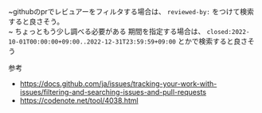 ~githubのprでレビュアーをフィルタする場合は、 `reviewed-by:` をつけて検索すると良さそう。<br>~ ちょっともう少し調べる必要がある
期間を指定する場合は、 `closed:2022-10-01T00:00:00+09:00..2022-12-31T23:59:59+09:00` とかで検索すると良さそう

参考
- https://docs.github.com/ja/issues/tracking-your-work-with-issues/filtering-and-searching-issues-and-pull-requests
- https://codenote.net/tool/4038.html
